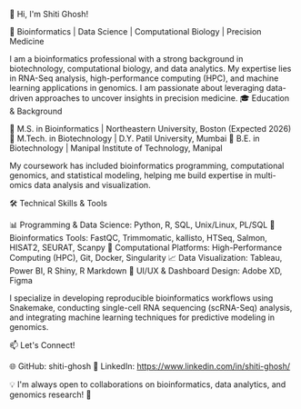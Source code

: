 👋 Hi, I'm Shiti Ghosh!

🔬 Bioinformatics | Data Science | Computational Biology | Precision Medicine

I am a bioinformatics professional with a strong background in biotechnology, computational biology, and data analytics. My expertise lies in RNA-Seq analysis, high-performance computing (HPC), and machine learning applications in genomics. I am passionate about leveraging data-driven approaches to uncover insights in precision medicine.
🎓 Education & Background

📍 M.S. in Bioinformatics | Northeastern University, Boston (Expected 2026)
📍 M.Tech. in Biotechnology | D.Y. Patil University, Mumbai
📍 B.E. in Biotechnology | Manipal Institute of Technology, Manipal

My coursework has included bioinformatics programming, computational genomics, and statistical modeling, helping me build expertise in multi-omics data analysis and visualization.

🛠️ Technical Skills & Tools

📊 Programming & Data Science: Python, R, SQL, Unix/Linux, PL/SQL
🧬 Bioinformatics Tools: FastQC, Trimmomatic, kallisto, HTSeq, Salmon, HISAT2, SEURAT, Scanpy
🚀 Computational Platforms: High-Performance Computing (HPC), Git, Docker, Singularity
📈 Data Visualization: Tableau, Power BI, R Shiny, R Markdown
🎨 UI/UX & Dashboard Design: Adobe XD, Figma

I specialize in developing reproducible bioinformatics workflows using Snakemake, conducting single-cell RNA sequencing (scRNA-Seq) analysis, and integrating machine learning techniques for predictive modeling in genomics.

📫 Let's Connect!

🌐 GitHub: shiti-ghosh
🔗 LinkedIn: https://www.linkedin.com/in/shiti-ghosh/

💡 I'm always open to collaborations on bioinformatics, data analytics, and genomics research! 🚀



<!---
shiti-ghosh/shiti-ghosh is a ✨ special ✨ repository because its `README.md` (this file) appears on your GitHub profile.
You can click the Preview link to take a look at your changes.
--->
